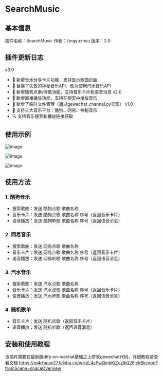 # SearchMusic

## 基本信息
插件名称：SearchMusic
作者：Lingyuzhou
版本：2.0

## 插件更新日志
v3.0
- 🎴 新增音乐分享卡片功能，支持显示歌曲封面
- 🔄 替换了失效的神秘音乐API，改为使用汽水音乐API
- 🎵 新增随机点歌/听歌功能，支持音乐卡片和语音消息
v2.0
- 🎵 新增直接播放功能，支持在聊天中播放音乐
- 💾 新增了临时文件管理（通过gewechat_channel.py实现）
v1.0
- 🎵 支持三大音乐平台：酷狗、网易、神秘音乐
- 🔍 支持音乐搜索和播放链接获取

## 使用示例
![image](https://github.com/user-attachments/assets/a0395607-325a-4516-9c79-13449447b41b)

![image](https://github.com/user-attachments/assets/358998e0-eb65-4456-af5f-5ed3c8e1d23c)

![image](https://github.com/user-attachments/assets/a71ef877-f776-4289-956e-787a77312156)


## 使用方法

### 1. 酷狗音乐
- 搜索歌曲：发送 酷狗点歌 歌曲名称
- 音乐卡片：发送 酷狗点歌 歌曲名称 序号（返回音乐卡片）
- 语音播放：发送 酷狗听歌 歌曲名称 序号（返回语音消息）

### 2. 网易音乐
- 搜索歌曲：发送 网易点歌 歌曲名称
- 音乐卡片：发送 网易点歌 歌曲名称 序号（返回音乐卡片）
- 语音播放：发送 网易听歌 歌曲名称 序号（返回语音消息）

### 3. 汽水音乐
- 搜索歌曲：发送 汽水点歌 歌曲名称
- 音乐卡片：发送 汽水点歌 歌曲名称 序号（返回音乐卡片）
- 语音播放：发送 汽水听歌 歌曲名称 序号（返回语音消息）

### 4. 随机歌单
- 音乐卡片：发送 随机点歌（返回音乐卡片）
- 语音播放：发送 随机听歌（返回语音消息）

## 安装和使用教程
该插件需要在最新版dify-on-wechat基础之上修改gewechat代码，详细教程请查看文档
https://rq4rfacax27.feishu.cn/wiki/L4zFwQmbKiZezlkQ26jckBkcnod?fromScene=spaceOverview
